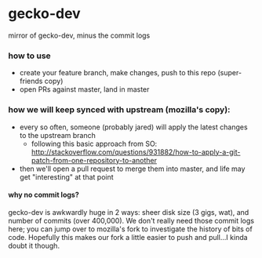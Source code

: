 # gecko-dev
mirror of gecko-dev, minus the commit logs

### how to use
- create your feature branch, make changes, push to this repo (super-friends copy)
- open PRs against master, land in master

### how we will keep synced with upstream (mozilla's copy):
- every so often, someone (probably jared) will apply the latest changes to the upstream branch
  - following this basic approach from SO: http://stackoverflow.com/questions/931882/how-to-apply-a-git-patch-from-one-repository-to-another
- then we'll open a pull request to merge them into master, and life may get "interesting" at that point

#### why no commit logs?
gecko-dev is awkwardly huge in 2 ways: sheer disk size (3 gigs, wat), and number of commits (over 400,000). We don't really need those commit logs here; you can jump over to mozilla's fork to investigate the history of bits of code. Hopefully this makes our fork a little easier to push and pull...I kinda doubt it though.
